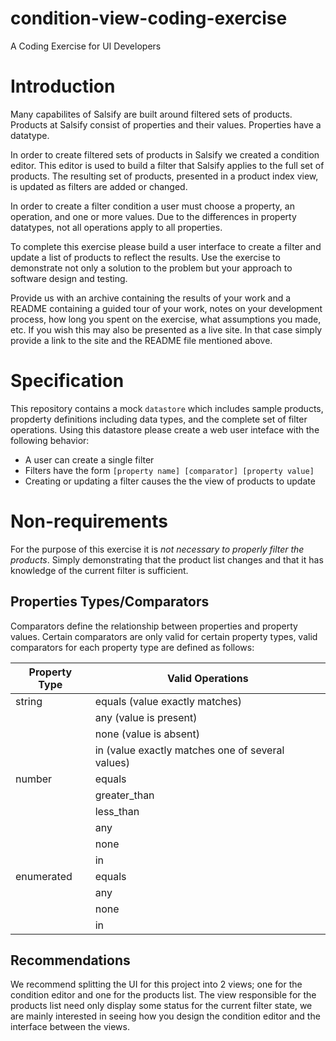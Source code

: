 # condition-view-coding-exercise
A Coding Exercise for UI Developers

# Introduction

Many capabilites of Salsify are built around filtered sets of products. Products at Salsify consist of properties and their values. Properties have a datatype.

In order to create filtered sets of products in Salsify we created a condition editor. This editor is used to build a filter that Salsify applies to the full set of products. The resulting set of products, presented in a product index view, is updated as filters are added or changed.

In order to create a filter condition a user must choose a property, an operation, and one or more values. Due to the differences in property datatypes, not all operations apply to all properties.

To complete this exercise please build a user interface to create a filter and update a list of products to reflect the results. Use the exercise to demonstrate not only a solution to the problem but your approach to software design and testing.

Provide us with an archive containing the results of your work and a README containing a guided tour of your work, notes on your development process, how long you spent on the exercise, what assumptions you made, etc.  If you wish this may also be presented as a live site.  In that case simply provide a link to the site and the README file mentioned above.

# Specification

This repository contains a mock `datastore` which includes sample products, propderty definitions including data types, and the complete set of filter operations. Using this datastore please create a web user inteface with the following behavior:

* A user can create a single filter
* Filters have the form `[property name] [comparator] [property value]`
* Creating or updating a filter causes the the view of products to update

# Non-requirements
For the purpose of this exercise it is _not necessary to properly filter the products_. Simply demonstrating that the product list changes and that it has knowledge of the current filter is sufficient.

## Properties Types/Comparators

Comparators define the relationship between properties and property values. Certain comparators are only valid for certain property types, valid comparators for each property type are defined as follows:

| Property Type | Valid Operations |
---------------- | ----------------
| string | equals (value exactly matches) |
| | any (value is present) |
| | none (value is absent) |
| | in (value exactly matches one of several values)|
| number | equals |
| | greater_than |
| | less_than |
| | any |
| | none |
| | in |
| enumerated | equals |
| | any |
| | none |
| | in |

## Recommendations

We recommend splitting the UI for this project into 2 views; one for the condition editor and one for the products list. The view responsible for the products list need only display some status for the current filter state, we are mainly interested in seeing how you design the condition editor and the interface between the views.

